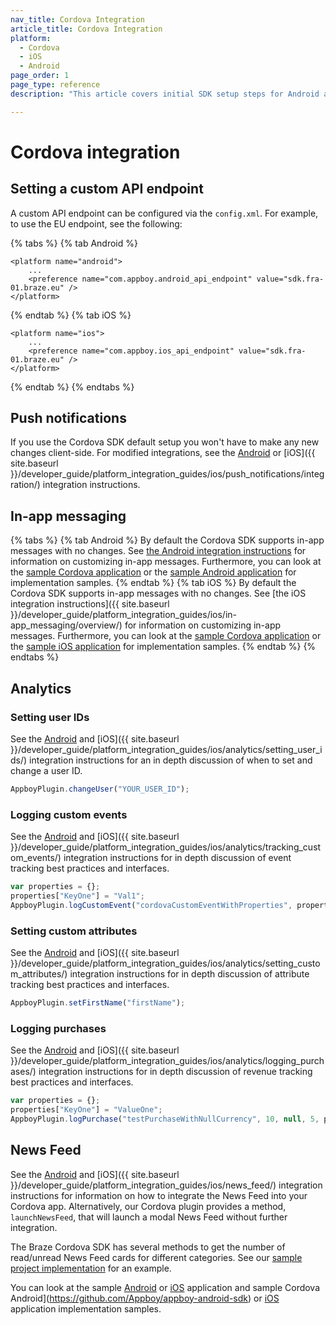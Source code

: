```yaml
---
nav_title: Cordova Integration
article_title: Cordova Integration
platform: 
  - Cordova
  - iOS
  - Android
page_order: 1
page_type: reference
description: "This article covers initial SDK setup steps for Android and FireOS apps running on Cordova."

---
```


# Cordova integration

## Setting a custom API endpoint

A custom API endpoint can be configured via the `config.xml`. For example, to use the EU endpoint, see the following:

{% tabs %}
{% tab Android %}

```
<platform name="android">
    ...
    <preference name="com.appboy.android_api_endpoint" value="sdk.fra-01.braze.eu" />
</platform>
```
{% endtab %}
{% tab iOS %}

```
<platform name="ios">
    ...
    <preference name="com.appboy.ios_api_endpoint" value="sdk.fra-01.braze.eu" />
</platform>
```
{% endtab %}
{% endtabs %}

## Push notifications

If you use the Cordova SDK default setup you won't have to make any new changes client-side. For modified integrations, see the [Android]({{site.baseurl}}/developer_guide/platform_integration_guides/android/push_notifications/integration/standard_integration/) or [iOS]({{ site.baseurl }}/developer_guide/platform_integration_guides/ios/push_notifications/integration/) integration instructions.

## In-app messaging
{% tabs %}
{% tab Android %}
By default the Cordova SDK supports in-app messages with no changes. See [the Android integration instructions]({{site.baseurl}}/developer_guide/platform_integration_guides/android/in-app_messaging/integration/) for information on customizing in-app messages. Furthermore, you can look at the [sample Cordova application](https://github.com/Appboy/appboy-cordova-sdk/blob/master/sample-project/www/js/index.js) or the [sample Android application](https://github.com/Appboy/appboy-android-sdk ) for implementation samples.
{% endtab %}
{% tab iOS %}
By default the Cordova SDK supports in-app messages with no changes. See [the iOS integration instructions]({{ site.baseurl }}/developer_guide/platform_integration_guides/ios/in-app_messaging/overview/) for information on customizing in-app messages. Furthermore, you can look at the [sample Cordova application](https://github.com/Appboy/appboy-cordova-sdk/blob/master/sample-project/www/js/index.js) or the [sample iOS application](https://github.com/Appboy/appboy-ios-sdk) for implementation samples.
{% endtab %}
{% endtabs %}

## Analytics

### Setting user IDs

See the [Android]({{site.baseurl}}/developer_guide/platform_integration_guides/android/analytics/setting_user_ids/) and [iOS]({{ site.baseurl }}/developer_guide/platform_integration_guides/ios/analytics/setting_user_ids/) integration instructions for an in depth discussion of when to set and change a user ID.

```javascript
AppboyPlugin.changeUser("YOUR_USER_ID");
```

### Logging custom events

See the [Android]({{site.baseurl}}/developer_guide/platform_integration_guides/android/analytics/tracking_custom_events/#tracking-custom-events) and [iOS]({{ site.baseurl }}/developer_guide/platform_integration_guides/ios/analytics/tracking_custom_events/) integration instructions for in depth discussion of event tracking best practices and interfaces.

```javascript
var properties = {};
properties["KeyOne"] = "Val1";
AppboyPlugin.logCustomEvent("cordovaCustomEventWithProperties", properties);
```

### Setting custom attributes

See the [Android]({{site.baseurl}}/developer_guide/platform_integration_guides/android/analytics/setting_custom_attributes/) and [iOS]({{ site.baseurl }}/developer_guide/platform_integration_guides/ios/analytics/setting_custom_attributes/) integration instructions for in depth discussion of attribute tracking best practices and interfaces.

```javascript
AppboyPlugin.setFirstName("firstName");
```

### Logging purchases

See the [Android]({{site.baseurl}}/developer_guide/platform_integration_guides/android/analytics/logging_purchases/#logging-purchases) and [iOS]({{ site.baseurl }}/developer_guide/platform_integration_guides/ios/analytics/logging_purchases/) integration instructions for in depth discussion of revenue tracking best practices and interfaces.

```javascript
var properties = {};
properties["KeyOne"] = "ValueOne";
AppboyPlugin.logPurchase("testPurchaseWithNullCurrency", 10, null, 5, properties);
```

## News Feed

See the [Android]({{site.baseurl}}/developer_guide/platform_integration_guides/android/news_feed/#news-feed) and [iOS]({{ site.baseurl }}/developer_guide/platform_integration_guides/ios/news_feed/) integration instructions for information on how to integrate the News Feed into your Cordova app. Alternatively, our Cordova plugin provides a method, `launchNewsFeed`, that will launch a modal News Feed without further integration.

The Braze Cordova SDK has several methods to get the number of read/unread News Feed cards for different categories. See our [sample project implementation](https://github.com/Appboy/appboy-cordova-sdk/blob/master/sample-project/www/js/index.js) for an example.

You can look at the sample [Android](https://github.com/Appboy/appboy-android-sdk) or [iOS](https://github.com/Appboy/appboy-ios-sdk) application and sample Cordova Android](https://github.com/Appboy/appboy-android-sdk) or [iOS](https://github.com/Appboy/appboy-ios-sdk) application implementation samples.
